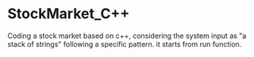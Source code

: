 # StockMarket_C++

Coding a stock market based on c++, considering the system input as "a stack of strings" following a specific pattern.
it starts from run function.
